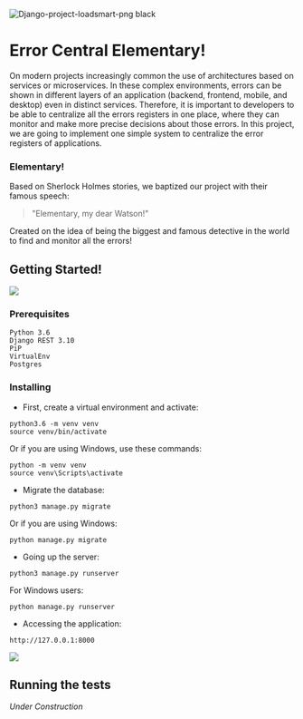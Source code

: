 ![Django-project-loadsmart-png black](https://user-images.githubusercontent.com/33585625/68079440-42f2b680-fdc8-11e9-8704-07b3ac4a35e1.png)


# Error Central Elementary!

On modern projects increasingly common the use of architectures based on services or microservices. In these complex environments, errors can be shown in different layers of an application (backend, frontend, mobile, and desktop) even in distinct services. 
Therefore, it is important to developers to be able to centralize all the errors registers in one place, where they can monitor and make more precise decisions about those errors. In this project, we are going to implement one simple system to centralize the error registers of applications.

### Elementary!

Based on Sherlock Holmes stories, we baptized our project with their famous speech:
> "Elementary, my dear Watson!" 

Created on the idea of being the biggest and famous detective in the world to find and monitor all the errors!


## Getting Started!
![](https://user-images.githubusercontent.com/33585625/68079638-5fdcb900-fdcb-11e9-9b89-82dfb6076158.gif)

### Prerequisites

```
Python 3.6
Django REST 3.10
PiP
VirtualEnv
Postgres
```

### Installing

- First, create a virtual environment and activate:

```
python3.6 -m venv venv
source venv/bin/activate
```
Or if you are using Windows, use these commands:

```
python -m venv venv
source venv\Scripts\activate
```

- Migrate the database:

```
python3 manage.py migrate
```
Or if you are using Windows:

```
python manage.py migrate 
```

- Going up the server:

```
python3 manage.py runserver
```

For Windows users:
```
python manage.py runserver
````

- Accessing the application:

```
http://127.0.0.1:8000
```

![](https://media.tenor.com/images/b01ca348dc027a51a7b9ae84601ab964/tenor.gif)
## Running the tests

*Under Construction*
